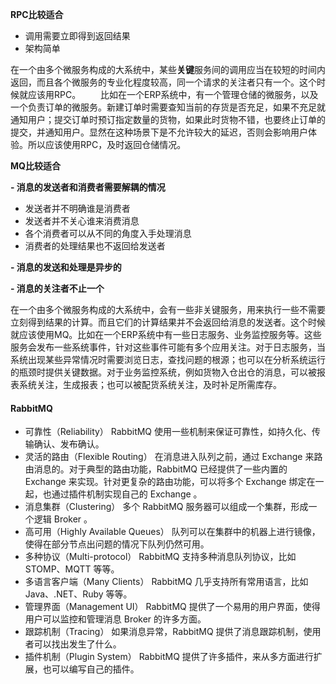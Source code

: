 **RPC比较适合**

* 调用需要立即得到返回结果
* 架构简单

在一个由多个微服务构成的大系统中，某些**关键**服务间的调用应当在较短的时间内返回，而且各个微服务的专业化程度较高，同一个请求的关注者只有一个。这个时候就应该用RPC。   比如在一个ERP系统中，有一个管理仓储的微服务，以及一个负责订单的微服务。新建订单时需要查知当前的存货是否充足，如果不充足就通知用户；提交订单时预订指定数量的货物，如果此时货物不错，也要终止订单的提交，并通知用户。显然在这种场景下是不允许较大的延迟，否则会影响用户体验。所以应该使用RPC，及时返回仓储情况。

**MQ比较适合**

**- 消息的发送者和消费者需要解耦的情况**

* 发送者并不明确谁是消费者
* 发送者并不关心谁来消费消息
* 各个消费者可以从不同的角度入手处理消息
* 消费者的处理结果也不返回给发送者

**- 消息的发送和处理是异步的**

**- 消息的关注者不止一个**

在一个由多个微服务构成的大系统中，会有一些非关键服务，用来执行一些不需要立刻得到结果的计算。而且它们的计算结果并不会返回给消息的发送者。这个时候就应该使用MQ。比如在一个ERP系统中有一些日志服务、业务监控服务等。这些服务会发布一些系统事件，针对这些事件可能有多个应用关注。对于日志服务，当系统出现某些异常情况时需要浏览日志，查找问题的根源；也可以在分析系统运行的瓶颈时提供关键数据。对于业务监控系统，例如货物入仓出仓的消息，可以被报表系统关注，生成报表；也可以被配货系统关注，及时补足所需库存。

#### RabbitMQ

* 可靠性（Reliability）
  RabbitMQ 使用一些机制来保证可靠性，如持久化、传输确认、发布确认。
* 灵活的路由（Flexible Routing）
  在消息进入队列之前，通过 Exchange 来路由消息的。对于典型的路由功能，RabbitMQ 已经提供了一些内置的 Exchange 来实现。针对更复杂的路由功能，可以将多个 Exchange 绑定在一起，也通过插件机制实现自己的 Exchange 。
* 消息集群（Clustering）
  多个 RabbitMQ 服务器可以组成一个集群，形成一个逻辑 Broker 。
* 高可用（Highly Available Queues）
  队列可以在集群中的机器上进行镜像，使得在部分节点出问题的情况下队列仍然可用。
* 多种协议（Multi-protocol）
  RabbitMQ 支持多种消息队列协议，比如 STOMP、MQTT 等等。
* 多语言客户端（Many Clients）
  RabbitMQ 几乎支持所有常用语言，比如 Java、.NET、Ruby 等等。
* 管理界面（Management UI）
  RabbitMQ 提供了一个易用的用户界面，使得用户可以监控和管理消息 Broker 的许多方面。
* 跟踪机制（Tracing）
  如果消息异常，RabbitMQ 提供了消息跟踪机制，使用者可以找出发生了什么。
* 插件机制（Plugin System）
  RabbitMQ 提供了许多插件，来从多方面进行扩展，也可以编写自己的插件。



